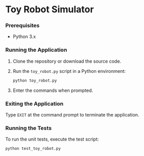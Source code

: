 
# Toy Robot Simulator

### Prerequisites

- Python 3.x

### Running the Application

1. Clone the repository or download the source code.
2. Run the `toy_robot.py` script in a Python environment:

   ```bash
   python toy_robot.py
   ```

3. Enter the commands when prompted.

### Exiting the Application

Type `EXIT` at the command prompt to terminate the application.

### Running the Tests

To run the unit tests, execute the test script:

```bash
python test_toy_robot.py
```